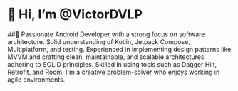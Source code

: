 # 👋 Hi, I’m @VictorDVLP
##👀 Passionate Android Developer with a strong focus on software architecture. Solid understanding of Kotlin, Jetpack Compose, Multiplatform, and testing. Experienced in implementing design patterns like MVVM and crafting clean, maintainable, and scalable architectures adhering to SOLID principles. Skilled in using tools such as Dagger Hilt, Retrofit, and Room. I'm a creative problem-solver who enjoys working in agile environments.

